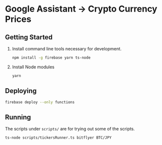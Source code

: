 # Google Assistant -> Crypto Currency Prices

## Getting Started

1. Install command line tools necessary for development.
    ```bash
    npm install -g firebase yarn ts-node
    ```
1. Install Node modules
    ```bash
    yarn
    ```

## Deploying

```bash
firebase deploy --only functions
```

## Running

The scripts under `scripts/` are for trying out some of the scripts.

```bash
ts-node scripts/tickersRunner.ts bitflyer BTC/JPY
```
